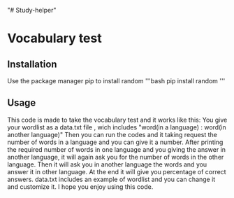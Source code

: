 "# Study-helper" 
# Vocabulary test

## Installation
Use the package manager pip to install random
'''bash
pip install random
'''

## Usage
This code is made to take the vocabulary test and it works like this:
    You give your wordlist as a data.txt file , wich includes "word(in a language) : word(in another language)"
    Then you can run the codes and it taking request the number of words in a language and you can give it a number.
    After printing the required number of words in one language and you giving the answer in another language, it will again ask you for the number of words in the other     language.
    Then it will ask you in another language the words and you answer it in other language.
    At the end it will give you percentage of correct answers.
    data.txt includes an example of wordlist and you can change it and customize it.
    I hope you enjoy using this code.
    
